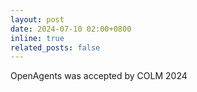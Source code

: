 ```yaml
---
layout: post
date: 2024-07-10 02:00+0800
inline: true
related_posts: false
---
```


<span>OpenAgents was accepted by COLM 2024</span>